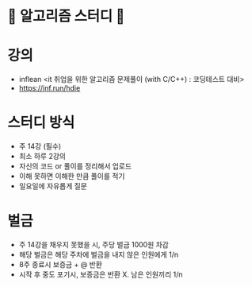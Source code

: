 # :carousel_horse: 알고리즘 스터디 :carousel_horse:

# 강의
- inflean <it 취업을 위한 알고리즘 문제풀이 (with C/C++) : 코딩테스트 대비>
- https://inf.run/hdie

# 스터디 방식
- 주 14강 (필수) 
- 최소 하루 2강의
- 자신의 코드 or 풀이를 정리해서 업로드
- 이해 못하면 이해한 만큼 풀이를 적기
- 일요일에 자유롭게 질문

# 벌금
- 주 14강을 채우지 못했을 시, 주당 벌금 1000원 차감
- 해당 벌금은 해당 주차에 벌금을 내지 않은 인원에게 1/n
- 8주 종료시 보증금 + @  반환
- 시작 후 중도 포기시, 보증금은 반환 X.  남은 인원끼리 1/n
